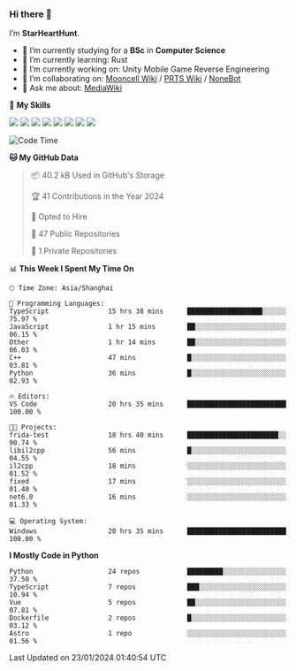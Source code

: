 ### Hi there 👋

I’m **StarHeartHunt**.

- 🏫 I’m currently studying for a **BSc** in **Computer Science**
- 🌱 I’m currently learning: Rust
- 🔭 I’m currently working on: Unity Mobile Game Reverse Engineering
- 👯 I’m collaborating on: [Mooncell Wiki](https://fgo.wiki/) / [PRTS Wiki](http://prts.wiki/) / [NoneBot](https://github.com/nonebot)
- 💬 Ask me about: [MediaWiki](https://www.mediawiki.org)

🌟 **My Skills**

![](https://img.shields.io/badge/-Python-3e74a2?style=flat-square&logo=Python&logoColor=fff)
![](https://img.shields.io/badge/-Node.js-339933?style=flat-square&logo=node.js&logoColor=fff)
![](https://img.shields.io/badge/-Vue-4fc08d?style=flat-square&logo=vue.js&logoColor=fff)
![](https://img.shields.io/badge/-React-2d98ce?style=flat-square&logo=React&logoColor=fff)
![](https://img.shields.io/badge/-TypeScript-3178C6?style=flat-square&logo=TypeScript&logoColor=fff)
![](https://img.shields.io/badge/-Docker-2496ED?style=flat-square&logo=Docker&logoColor=fff)
![](https://img.shields.io/badge/-Linux-000000?style=flat-square&logo=Linux&logoColor=fff)
![](https://img.shields.io/badge/-Dotnet-512bd4?style=flat-square&logo=.net&logoColor=fff)

<!--START_SECTION:waka-->
![Code Time](http://img.shields.io/badge/Code%20Time-864%20hrs%209%20mins-blue)

**🐱 My GitHub Data** 

> 📦 40.2 kB Used in GitHub's Storage 
 > 
> 🏆 41 Contributions in the Year 2024
 > 
> 💼 Opted to Hire
 > 
> 📜 47 Public Repositories 
 > 
> 🔑 1 Private Repositories 
 > 
📊 **This Week I Spent My Time On** 

```text
🕑︎ Time Zone: Asia/Shanghai

💬 Programming Languages: 
TypeScript               15 hrs 38 mins      ███████████████████░░░░░░   75.97 % 
JavaScript               1 hr 15 mins        ██░░░░░░░░░░░░░░░░░░░░░░░   06.15 % 
Other                    1 hr 14 mins        ██░░░░░░░░░░░░░░░░░░░░░░░   06.03 % 
C++                      47 mins             █░░░░░░░░░░░░░░░░░░░░░░░░   03.81 % 
Python                   36 mins             █░░░░░░░░░░░░░░░░░░░░░░░░   02.93 % 

🔥 Editors: 
VS Code                  20 hrs 35 mins      █████████████████████████   100.00 % 

🐱‍💻 Projects: 
frida-test               18 hrs 40 mins      ███████████████████████░░   90.74 % 
libil2cpp                56 mins             █░░░░░░░░░░░░░░░░░░░░░░░░   04.55 % 
il2cpp                   18 mins             ░░░░░░░░░░░░░░░░░░░░░░░░░   01.52 % 
fixed                    17 mins             ░░░░░░░░░░░░░░░░░░░░░░░░░   01.40 % 
net6.0                   16 mins             ░░░░░░░░░░░░░░░░░░░░░░░░░   01.33 % 

💻 Operating System: 
Windows                  20 hrs 35 mins      █████████████████████████   100.00 % 
```

**I Mostly Code in Python** 

```text
Python                   24 repos            █████████░░░░░░░░░░░░░░░░   37.50 % 
TypeScript               7 repos             ███░░░░░░░░░░░░░░░░░░░░░░   10.94 % 
Vue                      5 repos             ██░░░░░░░░░░░░░░░░░░░░░░░   07.81 % 
Dockerfile               2 repos             █░░░░░░░░░░░░░░░░░░░░░░░░   03.12 % 
Astro                    1 repo              ░░░░░░░░░░░░░░░░░░░░░░░░░   01.56 % 
```




 Last Updated on 23/01/2024 01:40:54 UTC
<!--END_SECTION:waka-->
